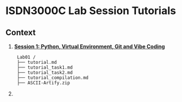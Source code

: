 # ISDN3000C Lab Session Tutorials

## Context

1. [**Session 1: Python, Virtual Environment, Git and Vibe Coding**](Lab01)
   ```
    Lab01 /
    ├── tutorial.md
    ├── tutorial_task1.md
    ├── tutorial_task2.md
    ├── tutorial_compilation.md
    ├── ASCII-Artify.zip
    ```
2. 